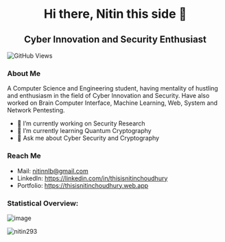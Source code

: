 <h1 align="center">Hi there, Nitin this side 👋</h1>

<h2 align="center">Cyber Innovation and Security Enthusiast</h2>

<text align="center">![GitHub Views](https://komarev.com/ghpvc/?username=nitin293&color=FAC151)

<h3 align="left">About Me</h3>

<text align="center">A Computer Science and Engineering student, having mentality of hustling and enthusiasm in the field of Cyber Innovation and Security. Have also worked on Brain Computer Interface, Machine Learning, Web, System and Network Pentesting.
  

- 🔭 I’m currently working on Security Research
- 🌱 I’m currently learning Quantum Cryptography
- 💬 Ask me about Cyber Security and Cryptography

  
<h3 align="left">Reach Me</h3> 
  
  - Mail: nitinnlb@gmail.com
  - LinkedIn: https://linkedin.com/in/thisisnitinchoudhury
  - Portfolio: https://thisisnitinchoudhury.web.app

  
<h3 align="left">Statistical Overview:</h3>

<text align="center">![image](https://github-readme-stats.vercel.app/api?username=nitin293&show_icons=true&count_private=true&theme=dark)

<p><img align="center" src="https://github-readme-streak-stats.herokuapp.com/?user=nitin293&theme=dark" alt="nitin293" /></p>
